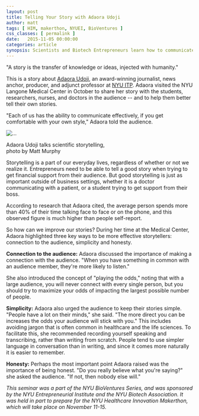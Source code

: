 ```yaml
---
layout: post
title: Telling Your Story with Adaora Udoji
author: matt
tags: [ HIM, makerthon, NYUEI, BioVentures ]
css_classes: [ permalink ]
date:   2015-11-05 00:00:00
categories: article
synopsis: Scientists and Biotech Entrepreneurs learn how to communicate ideas with stories at NYULMC.
---
```

"A story is the transfer of knowledge or ideas, injected with humanity."

This is a story about [Adaora Udoji](http://www.adaoraudoji.com/), an award-winning journalist, news anchor, producer, and adjunct professor at [NYU ITP](http://tisch.nyu.edu/itp). Adaora visited the NYU Langone Medical Center in October to share her story with the students, researchers, nurses, and doctors in the audience -- and to help them better tell their own stories.

"Each of us has the ability to communicate effectively, if you get comfortable with your own style," Adaora told the audience.


  <div class="col-sm-3 col-md-6">
    <div class="thumbnail">
      <img src="{{ site.baseurl }}/images/blog/adoara.jpg" alt="...">
      <div>
        <p> 
            Adaora Udoji talks scientific storytelling, <br> photo by Matt Murphy
        </p>
      </div>
    </div>
  </div>



Storytelling is a part of our everyday lives, regardless of whether or not we realize it. Entrepreneurs need to be able to tell a good story when trying to get financial support from their audience. But good storytelling is just as important outside of business settings, whether it is a doctor communicating with a patient, or a student trying to get support from their boss.

According to research that Adaora cited, the average person spends more than 40% of their time talking face to face or on the phone, and this observed figure is much higher than people self-report.

So how can we improve our stories? During her time at the Medical Center, Adaora highlighted three key ways to be more effective storytellers: connection to the audience, simplicity and honesty.

**Connection to the audience:** Adaora discussed the importance of making a connection with the audience. "When you have something in common with an audience member, they're more likely to listen."

She also introduced the concept of "playing the odds," noting that with a large audience, you will never connect with every single person, but you should try to maximize your odds of impacting the largest possible number of people.

**Simplicity:** Adaora also urged the audience to keep their stories simple. "People have a lot on their minds," she said. "The more direct you can be increases the odds your audience will stick with you." This includes avoiding jargon that is often common in healthcare and the life sciences. To facilitate this, she recommended recording yourself speaking and transcribing, rather than writing from scratch. People tend to use simpler language in conversation than in writing, and since it comes more naturally it is easier to remember.

**Honesty:** Perhaps the most important point Adaora raised was the importance of being honest. "Do you really believe what you're saying?" she asked the audience. "If not, then nobody else will."

_This seminar was a part of the NYU BioVentures Series, and was sponsored by the NYU Entrepreneurial Institute and the NYU Biotech Association. It was held in part to prepare for the NYU Healthcare Innovation Makerthon, which will take place on November 11-15._

